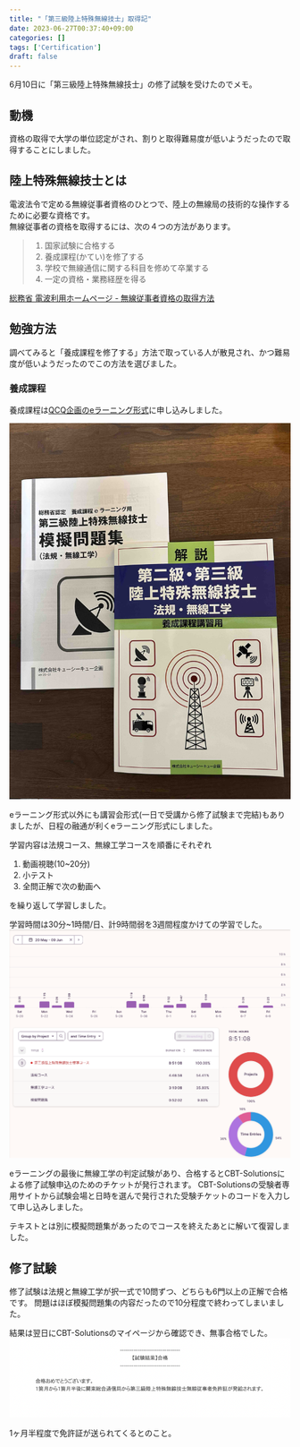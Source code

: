 ```yaml
---
title: "「第三級陸上特殊無線技士」取得記"
date: 2023-06-27T00:37:40+09:00
categories: []
tags: ['Certification']
draft: false
---
```



<!--more-->
6月10日に「第三級陸上特殊無線技士」の修了試験を受けたのでメモ。

## 動機
資格の取得で大学の単位認定がされ、割りと取得難易度が低いようだったので取得することにしました。

## 陸上特殊無線技士とは
電波法令で定める無線従事者資格のひとつで、陸上の無線局の技術的な操作するために必要な資格です。  
無線従事者の資格を取得するには、次の４つの方法があります。

> 1. 国家試験に合格する
> 1. 養成課程(かてい)を修了する
> 1. 学校で無線通信に関する科目を修めて卒業する
> 1. 一定の資格・業務経歴を得る

[総務省 電波利用ホームページ - 無線従事者資格の取得方法](https://www.tele.soumu.go.jp/j/sys/operator/acquest/index.htm)


## 勉強方法
調べてみると「養成課程を修了する」方法で取っている人が散見され、かつ難易度が低いようだったのでこの方法を選びました。

### 養成課程
養成課程は[QCQ企画のeラーニング形式](https://www.qcq.co.jp/ykk/tkg/tkg_e.html)に申し込みしました。

![textbook.jpg](textbook.jpg)

eラーニング形式以外にも講習会形式(一日で受講から修了試験まで完結)もありましたが、日程の融通が利くeラーニング形式にしました。

学習内容は法規コース、無線工学コースを順番にそれぞれ

1. 動画視聴(10~20分)
1. 小テスト
1. 全問正解で次の動画へ

を繰り返して学習しました。

学習時間は30分~1時間/日、計9時間弱を3週間程度かけての学習でした。
![toggle.png](toggle.png)


eラーニングの最後に無線工学の判定試験があり、合格するとCBT-Solutionsによる修了試験申込のためのチケットが発行されます。
CBT-Solutionsの受験者専用サイトから試験会場と日時を選んで発行された受験チケットのコードを入力して申し込みしました。


テキストとは別に模擬問題集があったのでコースを終えたあとに解いて復習しました。

## 修了試験
修了試験は法規と無線工学が択一式で10問ずつ、どちらも6門以上の正解で合格です。
問題はほぼ模擬問題集の内容だったので10分程度で終わってしまいました。

結果は翌日にCBT-Solutionsのマイページから確認でき、無事合格でした。
![result.png](result.png)

1ヶ月半程度で免許証が送られてくるとのこと。
